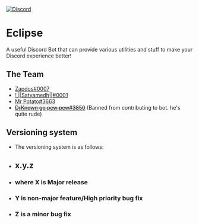[![Discord](https://img.shields.io/badge/chat-on%20discord-brightgreen.svg)](https://discord.gg/DPwGRxWmxW)

# Eclipse
 A useful Discord Bot that can provide various utilities and stuff to make your Discord experience better!

## The Team
-  [Zapdos#0007](https://discord.com/users/694839986763202580)
-  [! ||Satyamedh||#0001](https://discord.com/users/605364556465963018)
-  [Mr Potato#3663](https://discord.com/users/521640052195852298)
-  ~~[DrKnown go pew pew#3850](https://discord.com/users/727446716491628585)~~ (Banned from contributing to bot. he's quite rude)

## Versioning system

-  The versioning system is as follows:
-  ##  x.y.z
-  ###  where X is Major release
-  ###  Y is non-major feature/High priority bug fix
-  ###  Z is a minor bug fix
